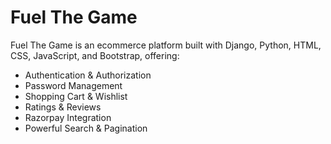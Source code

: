 # Fuel The Game

Fuel The Game is an ecommerce platform built with Django, Python, HTML, CSS, JavaScript, and Bootstrap, offering:

- Authentication & Authorization
- Password Management
- Shopping Cart & Wishlist
- Ratings & Reviews
- Razorpay Integration
- Powerful Search & Pagination

